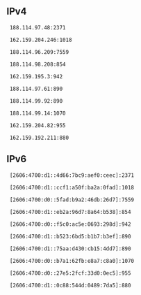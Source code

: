 ## IPv4
```
 188.114.97.48:2371
```
```
 162.159.204.246:1018
```
```
 188.114.96.209:7559
```
```
 188.114.98.208:854
```
```
 162.159.195.3:942
```
```
 188.114.97.61:890
```
```
 188.114.99.92:890
```
```
 188.114.99.14:1070
```
```
 162.159.204.82:955
```
```
 162.159.192.211:880
```

## IPv6
```
 [2606:4700:d1::4d66:7bc9:aef0:ceec]:2371
```
```
 [2606:4700:d1::ccf1:a50f:ba2a:0fad]:1018
```
```
 [2606:4700:d0::5fad:b9a2:46db:26d7]:7559
```
```
 [2606:4700:d1::eb2a:96d7:8a64:b538]:854
```
```
 [2606:4700:d0::f5c0:ac5e:0693:298d]:942
```
```
 [2606:4700:d1::b523:6bd5:b1b7:b3ef]:890
```
```
 [2606:4700:d1::75aa:d430:cb15:4dd7]:890
```
```
 [2606:4700:d0::b7a1:62fb:e8a7:c8a0]:1070
```
```
 [2606:4700:d0::27e5:2fcf:33d0:0ec5]:955
```
```
 [2606:4700:d1::0c88:544d:0489:7da5]:880
```
